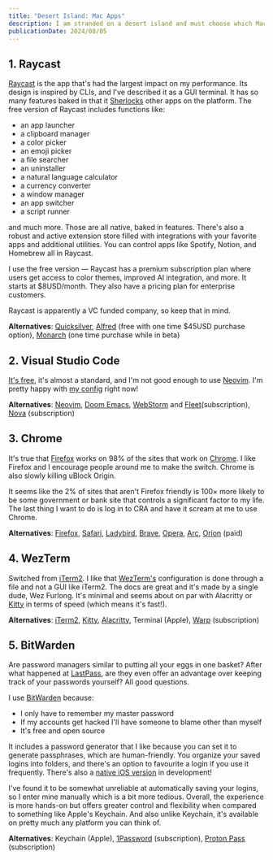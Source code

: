 ```yaml
---
title: "Desert Island: Mac Apps"
description: I am stranded on a desert island and must choose which Mac apps I would bring.
publicationDate: 2024/08/05
---
```


## 1. Raycast

[Raycast](https://www.raycast.com/) is the app that's had the largest impact on my performance. Its design is inspired by CLIs, and I've described it as a GUI terminal. It has so many features baked in that it [Sherlocks](https://512pixels.net/2013/12/the-brushed-metal-diaries-sherlock/) other apps on the platform. The free version of Raycast includes functions like:

- an app launcher
- a clipboard manager
- a color picker
- an emoji picker
- a file searcher
- an uninstaller
- a natural language calculator
- a currency converter
- a window manager
- an app switcher
- a script runner

and much more. Those are all native, baked in features. There's also a robust and active extension store filled with integrations with your favorite apps and additional utilities. You can control apps like Spotify, Notion, and Homebrew all in Raycast.

I use the free version — Raycast has a premium subscription plan where users get access to color themes, improved AI integration, and more. It starts at $8USD/month. They also have a pricing plan for enterprise customers.

Raycast is apparently a VC funded company, so keep that in mind.

**Alternatives**: [Quicksilver](https://qsapp.com/index.php), [Alfred](https://www.alfredapp.com/) (free with one time $45USD purchase option), [Monarch](https://www.monarchlauncher.com/) (one time purchase while in beta)

## 2. Visual Studio Code

[It's free](https://code.visualstudio.com/), it's almost a standard, and I'm not good enough to use [Neovim](https://neovim.io/). I'm pretty happy with [my config](/blog/1-vscode-config) right now!

**Alternatives**: [Neovim](https://neovim.io/), [Doom Emacs](https://github.com/doomemacs/doomemacs), [WebStorm](https://www.jetbrains.com/webstorm/) and [Fleet](https://www.jetbrains.com/fleet/)(subscription), [Nova](https://nova.app/) (subscription)

## 3. Chrome

It's true that [Firefox](https://www.mozilla.org/en-CA/firefox/new/) works on 98% of the sites that work on [Chrome](https://www.google.com/intl/en_ca/chrome/). I like Firefox and I encourage people around me to make the switch. Chrome is also slowly killing uBlock Origin.

It seems like the 2% of sites that aren't Firefox friendly is 100× more likely to be some government or bank site that controls a significant factor to my life. The last thing I want to do is log in to CRA and have it scream at me to use Chrome.

**Alternatives**: [Firefox](https://www.mozilla.org/en-CA/firefox/new/), [Safari](https://www.apple.com/ca/safari/), [Ladybird](https://ladybird.org/), [Brave](https://brave.com/), [Opera](https://www.opera.com/), [Arc](https://arc.net/), [Orion](https://kagi.com/orion/) (paid)

## 4. WezTerm

Switched from [iTerm2](https://iterm2.com/). I like that [WezTerm's](https://wezfurlong.org/wezterm/index.html) configuration is done through a file and not a GUI like iTerm2. The docs are great and it's made by a single dude, Wez Furlong. It's minimal and seems about on par with Alacritty or [Kitty](https://sw.kovidgoyal.net/kitty/) in terms of speed (which means it's fast!).

**Alternatives**: [iTerm2](https://iterm2.com/index.html), [Kitty](https://sw.kovidgoyal.net/kitty/), [Alacritty](https://github.com/alacritty/alacritty), Terminal (Apple), [Warp](https://www.warp.dev/) (subscription)

## 5. BitWarden

Are password managers similar to putting all your eggs in one basket? After what happened at [LastPass](https://blog.lastpass.com/posts/2022/12/notice-of-security-incident), are they even offer an advantage over keeping track of your passwords yourself? All good questions.

I use [BitWarden](https://bitwarden.com/) because:

- I only have to remember my master password
- If my accounts get hacked I'll have someone to blame other than myself
- It's free and open source

It includes a password generator that I like because you can set it to generate passphrases, which are human-friendly. You organize your saved logins into folders, and there's an option to favourite a login if you use it frequently. There's also a [native iOS version](https://www.reddit.com/r/Bitwarden/comments/1b32bbz/going_native_the_future_of_the_bitwarden_mobile/) in development!

I've found it to be somewhat unreliable at automatically saving your logins, so I enter mine manually which is a bit more tedious. Overall, the experience is more hands-on but offers greater control and flexibility when compared to something like Apple's Keychain. And also unlike Keychain, it's available on pretty much any platform you can think of.

**Alternatives**: Keychain (Apple), [1Password](https://1password.com/) (subscription), [Proton Pass](https://proton.me/pass) (subscription)
